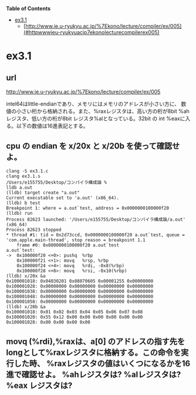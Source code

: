 <!-- markdown-toc start - Don't edit this section. Run M-x markdown-toc-generate-toc again -->
**Table of Contents**

- [ex3.1](#ex31)
    - [http://www.ie.u-ryukyu.ac.jp/%7Ekono/lecture/compiler/ex/005](#httpwwwieu-ryukyuacjp7ekonolecturecompilerex005)

<!-- markdown-toc end -->
# ex3.1
## url
http://www.ie.u-ryukyu.ac.jp/%7Ekono/lecture/compiler/ex/005

intel64はlittle-endianであり、メモリにはメモリのアドレスが小さい方に、 数値の小さい桁から格納される。また、%raxレジスタは、高い方の桁が8bit %ahレジスタ、低い方の桁が8bit レジスタ%alとなっている。32bit の int %eaxに入る。以下の数値は16進表記とする。

## cpu の endian を x/20x と x/20b を使って確認せよ。

```
clang -S ex3.1.c
clang ex3.1.s
/Users/e155755/Desktop/コンパイラ構成論 %
lldb a.out
(lldb) target create "a.out"
Current executable set to 'a.out' (x86_64).
(lldb) b test
Breakpoint 1: where = a.out`test, address = 0x0000000100000f20
(lldb) run
Process 82623 launched: '/Users/e155755/Desktop/コンパイラ構成論/a.out' (x86_64)
Process 82623 stopped
* thread #1: tid = 0x2d73ccd, 0x0000000100000f20 a.out`test, queue = 'com.apple.main-thread', stop reason = breakpoint 1.1
    frame #0: 0x0000000100000f20 a.out`test
a.out`test:
->  0x100000f20 <+0>: pushq  %rbp
    0x100000f21 <+1>: movq   %rsp, %rbp
    0x100000f24 <+4>: movq   %rdi, -0x8(%rbp)
    0x100000f28 <+8>: movq   %rsi, -0x10(%rbp)
(lldb) x/20x &a
0x100001018: 0x04030201 0x08070605 0x00001255 0x00000000
0x100001028: 0x00000000 0x00000000 0x00000000 0x00000000
0x100001038: 0x00000000 0x00000000 0x00000000 0x00000000
0x100001048: 0x00000000 0x00000000 0x00000000 0x00000000
0x100001058: 0x00000000 0x00000000 0x00000000 0x00000000
(lldb) x/20b &a
0x100001018: 0x01 0x02 0x03 0x04 0x05 0x06 0x07 0x08
0x100001020: 0x55 0x12 0x00 0x00 0x00 0x00 0x00 0x00
0x100001028: 0x00 0x00 0x00 0x00
```
## movq (%rdi),%raxは、a[0] のアドレスの指す先をlongとして%raxレジスタに格納する。この命令を実行した時、 %raxレジスタの値はいくつになるかを16進で確認せよ。 %ahレジスタは? %alレジスタは? %eax レジスタは?
